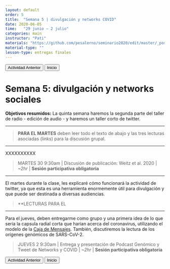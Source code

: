 ```yaml
---
layout: default
order: 5
title:  "Semana 5 | divulgación y networks COVID"
date: 2020-06-05
time:   "29 junio – 2 julio"
categories: main
instructor: "Pati"
materials: "https://github.com/pesalerno/seminario2020/edit/master/_posts/2020-06-05-5_Semana_5.md"
material-type: ""
lesson-type: entregas finales
---
```


<a href="https://pesalerno.github.io/seminario2020/main/2020/06/04/4_Semana_4.html"><button>Actividad Anterior</button></a>		<a href="https://pesalerno.github.io/seminario2020/"><button>Inicio</button></a>  

# Semana 5: divulgación y networks sociales


**Objetivos resumidos:** La quinta semana haremos la segunda parte del taller de radio - edición de audio - y haremos un taller corto de twitter.

---------------------

>**PARA EL MARTES** deben leer todo el texto de abajo y las tres lecturas asociadas (links) para la discusión grupal. 
>
---------------------

XXXXXXXXXX



> MARTES 30 9:30am | Discusión de publicación: Weitz et al. 2020 | *~2hr* | **Sesión participativa obligatoria**

--------------

El martes durante la clase, les explicaré cómo funcionará la actividad de twitter, ya que esta es una herramienta enormemente útil para divulgación y que puede ser destinada a diversas audiencias. 

> **LECTURAS PARA EL 
 
----------------

Para el jueves, deben entregarme como grupo y una primera idea de lo que seria la capsula radial corta que harían acerca del coronavirus, utilizando el modelo de la [Caja de Mensajes](https://github.com/pesalerno/seminario2020/blob/master/files/Caja_de_Mensajes.pdf). También, discutiremos la lectura de los orígenes genómicos de SARS-CoV-2. 


 
> JUEVES 2 9:30am | Entrega y presentación de Podcast Genómico y Tweet de Networks y COVID | *~2hr* | **Sesión participativa obligatoria**




<a href="https://pesalerno.github.io/seminario2020/main/2020/06/04/4_Semana_4.html"><button>Actividad Anterior</button></a>		<a href="https://pesalerno.github.io/seminario2020/"><button>Inicio</button></a>  






